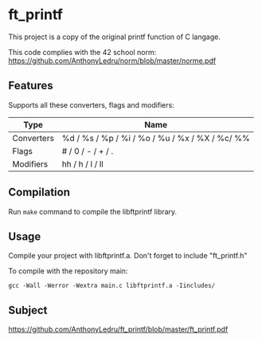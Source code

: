 # ft_printf
This project is a copy of the original printf function of C langage.

This code complies with the 42 school norm: https://github.com/AnthonyLedru/norm/blob/master/norme.pdf

## Features

Supports all these converters, flags and modifiers:

 Type        | Name
------------ | -------------------------------------------------------------------------------
 Converters  |  %d / %s / %p / %i / %o / %u / %x / %X / %c/ %%
 Flags       |  # / 0 / - / + / .
 Modifiers   |  hh / h / l / ll 


## Compilation

Run `make` command to compile the libftprintf library.

## Usage

Compile your project with libftprintf.a.
Don't forget to include "ft_printf.h"

To compile with the repository main:
```
gcc -Wall -Werror -Wextra main.c libftprintf.a -Iincludes/
```

## Subject

https://github.com/AnthonyLedru/ft_printf/blob/master/ft_printf.pdf

